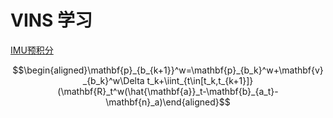 # VINS 学习

[IMU预积分](./IMU预积分/)

$$\begin{aligned}\mathbf{p}_{b_{k+1}}^w=\mathbf{p}_{b_k}^w+\mathbf{v}_{b_k}^w\Delta t_k+\iint_{t\in[t_k,t_{k+1}]}(\mathbf{R}_t^w(\hat{\mathbf{a}}_t-\mathbf{b}_{a_t}-\mathbf{n}_a)\end{aligned}$$